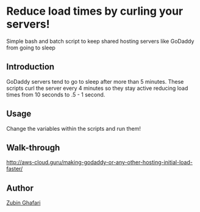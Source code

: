 # Reduce load times by curling your servers!
Simple bash and batch script to keep shared hosting servers like GoDaddy from going to sleep

## Introduction
GoDaddy servers tend to go to sleep after more than 5 minutes. These scripts curl the server every 4 minutes so they stay active reducing load times from 10 seconds to .5 - 1 second.

## Usage
Change the variables within the scripts and run them!

## Walk-through
http://aws-cloud.guru/making-godaddy-or-any-other-hosting-initial-load-faster/

## Author

  [Zubin Ghafari](https://www.linkedin.com/in/zghafari/)
